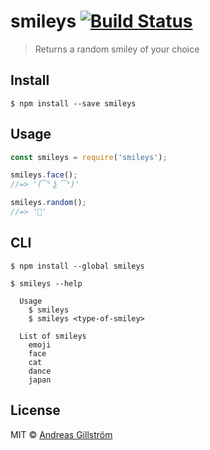 # smileys [![Build Status](https://travis-ci.org/gillstrom/smileys.svg?branch=master)](https://travis-ci.org/gillstrom/smileys)

> Returns a random smiley of your choice


## Install

```
$ npm install --save smileys
```


## Usage

```js
const smileys = require('smileys');

smileys.face();
//=> '(͡° ͜ʖ ͡°)'

smileys.random();
//=> '👰'
```


## CLI

```
$ npm install --global smileys
```

```
$ smileys --help

  Usage
    $ smileys
    $ smileys <type-of-smiley>

  List of smileys
    emoji
    face
    cat
    dance
    japan
```


## License

MIT © [Andreas Gillström](https://github.com/gillstrom)
